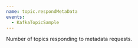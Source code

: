 ```yaml
---
name: topic.respondMetaData
events:
  - KafkaTopicSample
---
```


Number of topics responding to metadata requests.
